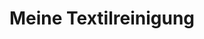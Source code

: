 ---
title: "Meine Textilreinigung"
url: /wien/meine-textilreinigung-oelzeltgasse/
shop: Wäscherei
---